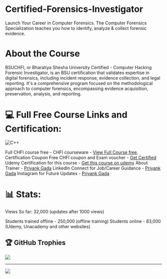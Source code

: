 # Certified-Forensics-Investigator
Launch Your Career in Computer Forensics. The Computer Forensics Specialization teaches you how to identify, analyze &amp; collect forensic evidence.

# About the Course
BSUCHFI, or Bharatiya Shesha University Certified - Computer Hacking Forensic Investigator, is an BSU certification that validates expertise in digital forensics, including incident response, evidence collection, and legal reporting. It's a comprehensive program focused on the methodological approach to computer forensics, encompassing evidence acquisition, preservation, analysis, and reporting. 


# 💻 Full Free Course Links and Certification:
![C++](https://img.shields.io/badge/c++-%2300599C.svg?style=for-the-badge&logo=c%2B%2B&logoColor=white)

Full CHFI course free - CHFI courseware - [View Full Course free](https://www.youtube.com/watch?v=X3-bTQpx7T8&list=PLNoxDhp7acwq_hxQxHotIgRZG-GVzi5x5).
Certification Coupon Free CHFI coupon and Exam voucher - [Get Certified](https://www.iSerpent.com)
Udemy Certification for this course - [Get this course on udemy](https://www.udemy.com/user/priyank-gada/)
About Trainer - [Priyank Gada](https://www.priyankgada.com)
LinkedIn Connect for Job/Career Guidance - [Priyank Gada](https://www.linkedin.com/in/priyankgada)
Instagram for Future Updates - [Priyank Gada](https://www.instagram.com/gada.priyank)



# 📊 Stats:

Views So far: 32,000 (updates after 1000 views) </br>

Students trained offline - 250,000 (offline training)
Students online - 83,000 (Udemy, Unacademy and other websites)

## 🏆 GitHub Trophies
![](https://github-profile-trophy.vercel.app/?username=gadapriyank&theme=radical&no-frame=false&no-bg=true&margin-w=4)

---
[![](https://visitcount.itsvg.in/api?id=gadapriyank&icon=0&color=0)](https://visitcount.itsvg.in)


